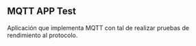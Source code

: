 MQTT APP Test
---

Aplicación que implementa MQTT con tal de realizar pruebas de rendimiento al protocolo.
